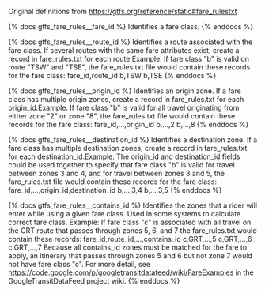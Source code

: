 Original definitions from https://gtfs.org/reference/static#fare_rulestxt

{% docs gtfs_fare_rules\_\_fare_id %}
Identifies a fare class.
{% enddocs %}

{% docs gtfs_fare_rules\_\_route_id %}
Identifies a route associated with the fare class. If several routes with the same fare attributes exist, create a record in fare_rules.txt for each route.Example: If fare class "b" is valid on route "TSW" and "TSE", the fare_rules.txt file would contain these records for the fare class:
fare_id,route_id
b,TSW
b,TSE
{% enddocs %}

{% docs gtfs_fare_rules\_\_origin_id %}
Identifies an origin zone. If a fare class has multiple origin zones, create a record in fare_rules.txt for each origin_id.Example: If fare class "b" is valid for all travel originating from either zone "2" or zone "8", the fare_rules.txt file would contain these records for the fare class:
fare_id,...,origin_id
b,...,2
b,...,8
{% enddocs %}

{% docs gtfs_fare_rules\_\_destination_id %}
Identifies a destination zone. If a fare class has multiple destination zones, create a record in fare_rules.txt for each destination_id.Example: The origin_id and destination_id fields could be used together to specify that fare class "b" is valid for travel between zones 3 and 4, and for travel between zones 3 and 5, the fare_rules.txt file would contain these records for the fare class:
fare_id,...,origin_id,destination_id
b,...,3,4
b,...,3,5
{% enddocs %}

{% docs gtfs_fare_rules\_\_contains_id %}
Identifies the zones that a rider will enter while using a given fare class. Used in some systems to calculate correct fare class. Example: If fare class "c" is associated with all travel on the GRT route that passes through zones 5, 6, and 7 the fare_rules.txt would contain these records:
fare_id,route_id,...,contains_id
c,GRT,...,5
c,GRT,...,6
c,GRT,...,7
Because all contains_id zones must be matched for the fare to apply, an itinerary that passes through zones 5 and 6 but not zone 7 would not have fare class "c". For more detail, see https://code.google.com/p/googletransitdatafeed/wiki/FareExamples in the GoogleTransitDataFeed project wiki.
{% enddocs %}
